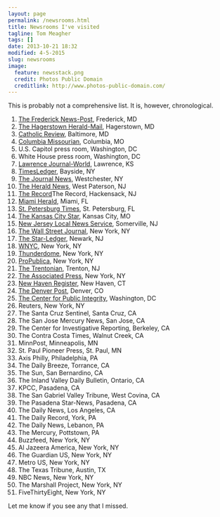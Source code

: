 ```yaml
---
layout: page
permalink: /newsrooms.html
title: Newsrooms I've visited
tagline: Tom Meagher
tags: []
date: 2013-10-21 18:32
modified: 4-5-2015
slug: newsrooms
image:
  feature: newsstack.png
  credit: Photos Public Domain
  creditlink: http://www.photos-public-domain.com/
---
```


This is probably not a comprehensive list. It is, however, chronological.

1. [The Frederick News-Post](http://www.fredericknewspost.com/), Frederick, MD
2. [The Hagerstown Herald-Mail](http://www.heraldmailmedia.com/), Hagerstown, MD
3. [Catholic Review](http://www.catholicreview.org/), Baltimore, MD
4. [Columbia Missourian](http://www.columbiamissourian.com/), Columbia, MO
5. U.S. Capitol press room, Washington, DC
6. White House press room, Washington, DC
7. [Lawrence Journal-World](http://www2.ljworld.com/), Lawrence, KS
8. [TimesLedger](http://www.timesledger.com/), Bayside, NY
9. [The Journal News](http://www.lohud.com/), Westchester, NY
10. [The Herald News](http://www.northjersey.com/), West Paterson, NJ
11. [The Record](http://www.northjersey.com/)The Record, Hackensack, NJ
12. [Miami Herald](http://www.miamiherald.com/), Miami, FL
13. [St. Petersburg Times](http://www.tampabay.com/), St. Petersburg, FL
14. [The Kansas City Star](http://www.kansascity.com/), Kansas City, MO
15. [New Jersey Local News Service](http://www.njlns.com/), Somerville, NJ
16. [The Wall Street Journal](http://www.wsj.com/), New York, NY
17. [The Star-Ledger](http://www.nj.com/), Newark, NJ
18. [WNYC](http://www.wnyc.org/), New York, NY
19. [Thunderdome](http://outsidethunderdome.com/), New York, NY
20. [ProPublica](https://www.propublica.org/), New York, NY
21. [The Trentonian](http://www.trentonian.com/), Trenton, NJ
22. [The Associated Press](http://www.ap.org/), New York, NY
23. [New Haven Register](http://www.nhregister.com/), New Haven, CT
24. [The Denver Post](http://www.denverpost.com/), Denver, CO
25. [The Center for Public Integrity](http://www.publicintegrity.org/), Washington, DC
26. Reuters, New York, NY
27. The Santa Cruz Sentinel, Santa Cruz, CA
28. The San Jose Mercury News, San Jose, CA
29. The Center for Investigative Reporting, Berkeley, CA
30. The Contra Costa Times, Walnut Creek, CA
31. MinnPost, Minneapolis, MN
32. St. Paul Pioneer Press, St. Paul, MN
33. Axis Philly, Philadelphia, PA
34. The Daily Breeze, Torrance, CA
35. The Sun, San Bernardino, CA
36. The Inland Valley Daily Bulletin, Ontario, CA
37. KPCC, Pasadena, CA
38. The San Gabriel Valley Tribune, West Covina, CA
39. The Pasadena Star-News, Pasadena, CA
40. The Daily News, Los Angeles, CA
41. The Daily Record, York, PA
42. The Daily News, Lebanon, PA
43. The Mercury, Pottstown, PA
44. Buzzfeed, New York, NY
45. Al Jazeera America, New York, NY
46. The Guardian US, New York, NY
47. Metro US, New York, NY
48. The Texas Tribune, Austin, TX
49. NBC News, New York, NY
50. The Marshall Project, New York, NY
51. FiveThirtyEight, New York, NY

Let me know if you see any that I missed.
